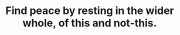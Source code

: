 ---
title: Find peace by resting in the wider whole, of this and not-this.
tags: experience acceptance buddhism
star: true
thewhole: true
thewholeorder: 2
nondualpractice: true
---